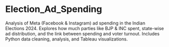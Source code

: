 # Election_Ad_Spending
Analysis of Meta (Facebook &amp; Instagram) ad spending in the Indian Elections 2024. Explores how much parties like BJP &amp; INC spent, state-wise ad distribution, and the link between spending and voter turnout. Includes Python data cleaning, analysis, and Tableau visualizations.

